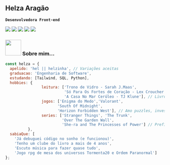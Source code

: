 ## Helza Aragão

**`Desenvolvedora Front-end`**

<div>
  <img src="https://img.shields.io/badge/React-20232A?style=for-the-badge&logo=react&logoColor=61DAFB"/>
  <img src="https://img.shields.io/badge/TypeScript-007ACC?style=for-the-badge&logo=typescript&logoColor=white"/>
  <img src="https://img.shields.io/badge/styled--components-DB7093?style=for-the-badge&logo=styled-components&logoColor=white"/>
  <img src="https://img.shields.io/badge/Tailwind_CSS-38B2AC?style=for-the-badge&logo=tailwind-css&logoColor=white"/>
  <img src="https://img.shields.io/badge/JavaScript-F7DF1E?style=for-the-badge&logo=javascript&logoColor=black"/>
</div>

### <img src="https://media.giphy.com/media/VgCDAzcKvsR6OM0uWg/giphy.gif" width="50"> Sobre mim...

```javascript
const helza = {
  apelido: 'hel || helzinha', // Variações aceitas
  graduacao: 'Engenharia de Software',
  estudando: [Tailwind, SQL, Python],
  hobbies: {
                leitura: ['Trono de Vidro - Sarah J.Maas',
                          'Só Para Os Fortes de Coração - Lex Croucher',
                          'A Casa No Mar Cerúleo - TJ Klune'], // Livros de Fantasia, Romance e suspense são meu xódo
                jogos: ['Enigma do Medo','Valorant',
                       'South Of Midnight',
                       'Horizon Forbidden West'], // Amo puzzles, investigação, rpgs e joguinho de tiro com magia
                series: ['Stranger Things', 'The Trunk',
                         'Over The Garden Wall',
                         'She-ra and The Princesses of Power'] // Prefiro assistir séries do que filmes
          },
  sabiaQue: [
    'Já debuguei código no sonho (e funcionou)',
    'Tenho um clube do livro a mais de 4 anos',
    'Escuto música para fazer quase tudo',
    'Jogo rpg de mesa dos universos Tormenta20 e Ordem Paranormal']
};
```      
